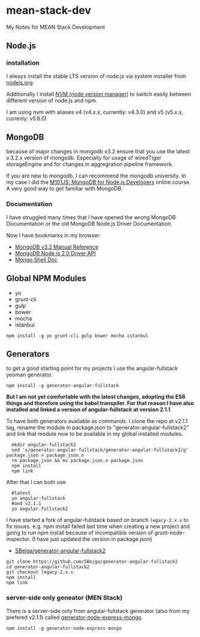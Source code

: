 # mean-stack-dev

My Notes for MEAN Stack Development

## Node.js

### installation

I always install the stable LTS version of node.js via system installer from [nodejs.org](https://nodejs.org/en/).

Additionally I install [NVM (node version manager)](https://github.com/creationix/nvm) to switch easily between different version of node.js and npm.

I am using nvm with aliases v4 (v4.x.x, currently: v4.3.0) and v5 (v5.x.x, currenly: v5.6.0)

## MongoDB

because of major changes in mongodb v3.2 ensure that you use the latest v.3.2.x version of mongodb. Especially for usage of wiredTiger storageEngine and for changes in aggregration pipeline framework.

If you are new to mongodb, I can recommend the mongodb university. In my case I did the [M101JS: MongoDB for Node.js Developers](https://university.mongodb.com/courses/M101JS/about) online course. A very good way to get familiar with MongoDB.

### Documentation

I have struggled many times that I have opened the wrong MongoDB Documentation or the old MongoDB Node.js Driver Documentation.

Now I have bookmarks in my browser:

- [MongoDB v3.2 Manual Reference](https://docs.mongodb.org/manual/reference/)
- [MongoDB Node.js 2.0 Driver API](http://mongodb.github.io/node-mongodb-native/2.0/api/Cursor.html)
- [Mongo Shell Doc](https://docs.mongodb.org/manual/tutorial/write-scripts-for-the-mongo-shell/)

## Global NPM Modules

- yo
- grunt-cli
- gulp
- bower
- mocha
- istanbul

```npm install -g yo grunt-cli gulp bower mocha istanbul```

## Generators

to get a good starting point for my projects I use the angular-fullstack yeoman generator.

```npm install -g generator-angular-fullstack```
  
**But I am not yet comfortable with the latest changes, adopting the ES6 things and therefore using the babel transpiler. For that reason I have also installed and linked a version of angular-fullstack at version 2.1.1**

To have both generators available as commands. I clone the repo at v2.1.1 tag, rename the module in package.json to "generator-angular-fullstack2" and link that module now to be available in my global installed modules.

```
  mkdir angular-fullstack2
  sed 's/generator-angular-fullstack/generator-angular-fullstack2/g' package.json > package.json.n
  rm package.json && mv package.json.n package.json
  npm install
  npm link
```
  
After that I can both use 

```
  #latest
  yo angular-fullstack 
  #and v2.1.1
  yo angular-fullstack2
```

I have started a fork of angular-fullstack based on branch `legacy-2.x.x` to fix issues. e.g. npm install failed last time when creating a new project and going to run npm install because of incompatible version of grunt-node-inspector. (I have just updated the version in package.json)

- [SBejga/generator-angular-fullstack2](https://github.com/SBejga/generator-angular-fullstack2)
 
```
git clone https://github.com/SBejga/generator-angular-fullstack2
cd generator-angular-fullstack2
git checkout legacy-2.x.x
npm install 
npm link
```

### server-side only geneator (MEN Stack)

  There is a server-side only from angular-fullstack generator (also from my prefered v2.1.1) called [generator-node-express-mongo](https://github.com/Liam-Williams/generator-node-express-mongo)
  
    npm install -g generator-node-express-mongo
    
